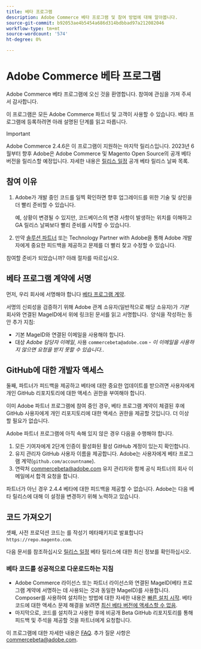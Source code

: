 ```yaml
---
title: 베타 프로그램
description: Adobe Commerce 베타 프로그램 및 참여 방법에 대해 알아봅니다.
source-git-commit: b92053ae4b5454a686d314bdbbad97a212082046
workflow-type: tm+mt
source-wordcount: '574'
ht-degree: 0%

---
```



# Adobe Commerce 베타 프로그램

Adobe Commerce 베타 프로그램에 오신 것을 환영합니다. 참여에 관심을 가져 주셔서 감사합니다.

이 프로그램은 모든 Adobe Commerce 파트너 및 고객이 사용할 수 있습니다. 베타 프로그램에 등록하려면 아래 설명된 단계를 읽고 따릅니다.

>[!IMPORTANT]
>
>Adobe Commerce 2.4.6은 이 프로그램이 지원하는 마지막 릴리스입니다. 2023년 6월부터 향후 Adobe은 Adobe Commerce 및 Magento Open Source의 공개 베타 버전을 릴리스할 예정입니다. 자세한 내용은 [릴리스 일정](schedule.md) 공개 베타 릴리스 날짜 목록.

## 참여 이유

1. Adobe가 개발 중인 코드를 일찍 확인하면 향후 업그레이드를 위한 기술 및 상인을 더 빨리 준비할 수 있습니다.

   예, 상황이 변경될 수 있지만, 코드베이스의 변경 사항이 발생하는 위치를 이해하고 GA 릴리스 날짜보다 빨리 준비를 시작할 수 있습니다.

1. 만약 [솔루션 파트너](https://developer.adobe.com/commerce/contributor/community/contribution-programs/) 또는 Technology Partner with Adobe을 통해 Adobe 개발자에게 중요한 피드백을 제공하고 문제를 더 빨리 찾고 수정할 수 있습니다.

참여할 준비가 되었습니까? 아래 절차를 따르십시오.

## 베타 프로그램 계약에 서명

먼저, 우리 회사에 서명해야 합니다 [베타 프로그램 계약](https://experiencecloudpanel.adobe.com/c/a/6hxAOc9DD1vCx2tg1jBKGB).

서명의 신뢰성을 검증하기 위해 Adobe 관계 소유자(일반적으로 해당 소유자)가 _기본_ 회사와 연결된 MageID에서 위에 링크된 문서를 읽고 서명합니다. &#x200B;
양식을 작성하는 동안 추가 지침:

- 기본 MageID와 연결된 이메일을 사용해야 합니다.
- 대상 _Adobe 담당자 이메일_, 사용 `commercebeta@adobe.com` - _이 이메일을 사용하지 않으면 요청을 받지 못할 수 있습니다._.

## GitHub에 대한 개발자 액세스

둘째, 파트너가 피드백을 제공하고 베타에 대한 중요한 업데이트를 받으려면 사용자에게 개인 GitHub 리포지토리에 대한 액세스 권한을 부여해야 합니다.

이미 Adobe 파트너 프로그램에 참여 중인 경우, 베타 프로그램 계약이 체결된 후에 GitHub 사용자에게 개인 리포지토리에 대한 액세스 권한을 제공할 것입니다. 더 이상 할 필요가 없습니다.

Adobe 파트너 프로그램에 아직 속해 있지 않은 경우 다음을 수행해야 합니다.

1. 모든 기여자에게 2단계 인증이 활성화된 활성 GitHub 계정이 있는지 확인합니다.
1. 유지 관리자 GitHub 사용자 이름을 제공합니다. Adobe는 사용자에게 베타 프로그램 계약(`github.com/accountname`).
1. 연락처 <commercebeta@adobe.com> 유지 관리자와 함께 공식 파트너의 회사 이메일에서 합격 요청을 합니다.

파트너가 아닌 경우 2.4.4 베타에 대한 피드백을 제공할 수 없습니다. Adobe는 다음 베타 릴리스에 대해 이 설정을 변경하기 위해 노력하고 있습니다.

## 코드 가져오기

셋째, 사전 프로덕션 코드는 를 작성기 메타패키지로 발표합니다 `https://repo.magento.com`.

다음 문서를 참조하십시오 [릴리스 일정](schedule.md) 베타 릴리스에 대한 최신 정보를 확인하십시오.

### 베타 코드를 성공적으로 다운로드하는 지침

- Adobe Commerce 라이선스 또는 파트너 라이선스와 연결된 MageID(베타 프로그램 계약에 서명하는 데 사용되는 것과 동일한 MageID)를 사용합니다.
Composer를 사용하여 설치하는 방법에 대한 자세한 내용은 [빠른 설치 시작](../installation/composer.md).
베타 코드에 대한 액세스 문제 해결을 보려면 [최신 베타 버전에 액세스할 수 없음](https://support.magento.com/hc/en-us/articles/360048169471).
- 마지막으로, 코드를 설치하고 사용한 후에 비공개 Beta GitHub 리포지토리를 통해 피드백 및 주석을 제공할 것을 파트너에게 요청합니다.

이 프로그램에 대한 자세한 내용은 [FAQ](https://fieldreadiness-adobe.highspot.com/items/5e5e6b8fc714332f32a7cd96?lfrm=rhp.0). 추가 질문 사항은 <commercebeta@adobe.com>.
